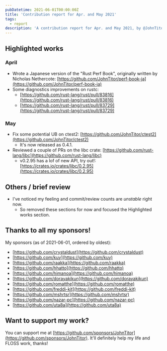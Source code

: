 ```yaml
---
pubDatetime: 2021-06-01T00:00:00Z
title: 'Contribution report for Apr. and May 2021'
tags:
  - report
description: 'A contribution report for Apr. and May 2021, by @JohnTitor.'
---
```


## Highlighted works

### April

- Wrote a Japanese version of the "Rust Perf Book", originally written by Nicholas Nethercote: [https://github.com/JohnTitor/perf-book-ja](https://github.com/JohnTitor/perf-book-ja)
- Some diagnostics improvements on rustc:
  - [https://github.com/rust-lang/rust/pull/83816](https://github.com/rust-lang/rust/pull/83816)
  - [https://github.com/rust-lang/rust/pull/83729](https://github.com/rust-lang/rust/pull/83729)

### May

- Fix some potential UB on ctest2: [https://github.com/JohnTitor/ctest2](https://github.com/JohnTitor/ctest2)
  - It's now released as 0.4.1.
- Reviewed a couple of PRs on the libc crate: [https://github.com/rust-lang/libc](https://github.com/rust-lang/libc)
  - v0.2.95 has a lof of new API, try out!: [https://crates.io/crates/libc/0.2.95](https://crates.io/crates/libc/0.2.95)

## Others / brief review

- I've noticed my feeling and commit/review counts are _unstable_ right now.
  - So removed these sections for now and focused the Highlighted works section.

## Thanks to all my sponsors!

My sponsors (as of 2021-06-01, ordered by oldest):

- [https://github.com/crystaldust](https://github.com/crystaldust)
- [https://github.com/kuy](https://github.com/kuy)
- [https://github.com/raakka](https://github.com/raakka)
- [https://github.com/hhatto](https://github.com/hhatto)
- [https://github.com/himanoa](https://github.com/himanoa)
- [https://github.com/dorayakikun](https://github.com/dorayakikun)
- [https://github.com/romatthe](https://github.com/romatthe)
- [https://github.com/freddi-kit](https://github.com/freddi-kit)
- [https://github.com/mshrtsr](https://github.com/mshrtsr)
- [https://github.com/nazar-pc](https://github.com/nazar-pc)
- [https://github.com/uta8a](https://github.com/uta8a)

## Want to support my work?

You can support me at [https://github.com/sponsors/JohnTitor](https://github.com/sponsors/JohnTitor).
It'll definitely help my life and FLOSS work, thanks!
